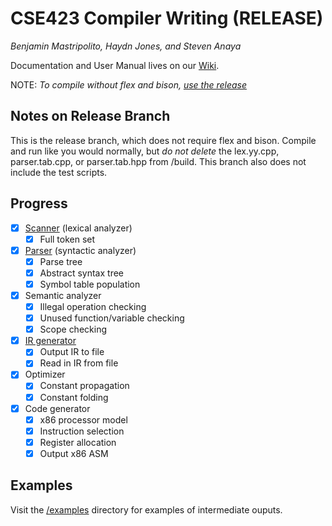 # CSE423 Compiler Writing (RELEASE)
_Benjamin Mastripolito, Haydn Jones, and Steven Anaya_

Documentation and User Manual lives on our [Wiki](https://github.com/benpm/CSE423/wiki).

NOTE: *To compile without flex and bison, [use the release](https://github.com/benpm/CSE423/releases)*

## Notes on Release Branch
This is the release branch, which does not require flex and bison. Compile and run like you
would normally, but *do not delete* the lex.yy.cpp, parser.tab.cpp, or parser.tab.hpp from /build.
This branch also does not include the test scripts.

## Progress
- [x] [Scanner](https://github.com/benpm/CSE423/wiki/Design#scanningparsing) (lexical analyzer)
    - [x] Full token set
- [x] [Parser](https://github.com/benpm/CSE423/wiki/Design#scanningparsing) (syntactic analyzer)
    - [x] Parse tree
    - [x] Abstract syntax tree
    - [x] Symbol table population
- [x] Semantic analyzer
    - [x] Illegal operation checking
    - [x] Unused function/variable checking
    - [x] Scope checking
- [X] [IR generator](https://github.com/benpm/CSE423/wiki/Specification#intermediate-representation)
    - [X] Output IR to file
    - [X] Read in IR from file
- [X] Optimizer
    - [X] Constant propagation
    - [X] Constant folding
- [X] Code generator
    - [X] x86 processor model
    - [X] Instruction selection
    - [X] Register allocation
    - [X] Output x86 ASM

## Examples
Visit the [/examples](/examples) directory for examples of intermediate ouputs.
